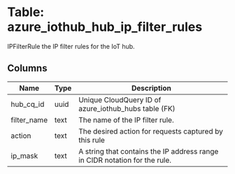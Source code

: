 
# Table: azure_iothub_hub_ip_filter_rules
IPFilterRule the IP filter rules for the IoT hub.
## Columns
| Name        | Type           | Description  |
| ------------- | ------------- | -----  |
|hub_cq_id|uuid|Unique CloudQuery ID of azure_iothub_hubs table (FK)|
|filter_name|text|The name of the IP filter rule.|
|action|text|The desired action for requests captured by this rule|
|ip_mask|text|A string that contains the IP address range in CIDR notation for the rule.|
